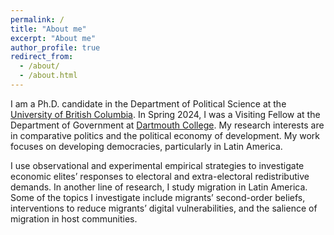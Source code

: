 ```yaml
---
permalink: /
title: "About me"
excerpt: "About me"
author_profile: true
redirect_from: 
  - /about/
  - /about.html
---
```


I am a Ph.D. candidate in the Department of Political Science at the [University of British Columbia](https://politics.ubc.ca/graduate/). In Spring 2024, I was a Visiting Fellow at the Department of Government at [Dartmouth College](https://govt.dartmouth.edu/). My research interests are in comparative politics and the political economy of development. My work focuses on developing democracies, particularly in Latin America. 

I use observational and experimental empirical strategies to investigate economic elites’ responses to electoral and extra-electoral redistributive demands. In another line of research, I study migration in Latin America. Some of the topics I investigate include migrants’ second-order beliefs, interventions to reduce migrants’ digital vulnerabilities, and the salience of migration in host communities. 

<!-- I am an affiliated researcher at the [Centro Latam Digital](https://centrolatam.digital/).-->



